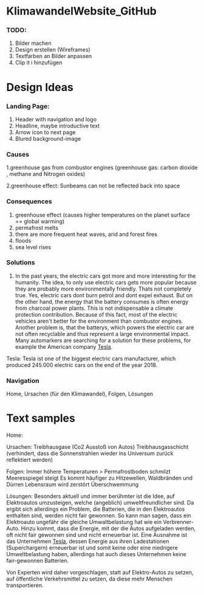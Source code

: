 # KlimawandelWebsite_GitHub

### TODO:

1. Bilder machen
2. Design erstellen (Wireframes)
3. Textfarben an Bilder anpassen
4. Clip it i hinzufügen

# Design Ideas

### Landing Page:

1. Header with navigation and logo
2. Headline, maybe introductive text
3. Arrow icon to next page
4. Blured background-image

### Causes

1.greenhouse gas from combustor engines (greenhouse gas: carbon dioxide
, methane and Nitrogen oxides)

2.greenhouse effect: Sunbeams can not be reflected back into space 

### Consequences

1. greenhouse effect (causes higher temperatures on the planet surface == global warming)
2. permafrost melts
3. there are more frequent heat waves, arid and forest fires
4. floods
5. sea level rises

### Solutions

1. In the past years, the electric cars got more and more interesting for the humanity. The idea, to only use electric cars gets more popular because they are probably more environmentally friendly. Thats not completely true. Yes, electric cars dont burn petrol and dont expel exhaust. But on the other hand, the energy that the battery consumes is often energy from charcoal power plants. This is not indispensable a climate protection contribution. Because of this fact, most of the electric vehicles aren't better for the environment than combustor engines. Another problem is, that the batterys, which powers the electric car are not often recyclable and thus represent a large environmental impact. Many automarkers are searching for a solution for these problems, for example the American company <a href="https://www.tesla.com">Tesla</a>.

Tesla: 
Tesla ist one of the biggest electric cars manufacturer, which produced 245.000 electric cars on the end of the year 2018.





### Navigation

Home, Ursachen (für den Klimawandel), Folgen, Lösungen

# Text samples

Home:

Ursachen:
Treibhausgase (Co2 Ausstoß von Autos)
Treibhausgasschicht (verhindert, dass die Sonnenstrahlen wieder ins Universum zurück reflektiert werden)

Folgen:
Immer höhere Temperaturen > Permafrostboden schmilzt
Meeresspiegel steigt
Es kommt häufiger zu Hitzewellen, Waldbränden und Dürren
Lebensraum wird zerstört
Überschwemmung

Lösungen:
Besonders aktuell und immer berühmter ist die Idee, auf Elektroautos umzusteigen, welche (angeblich) umweltfreundlicher sind. Da ergibt sich allerdings ein Problem, die Batterien, die in den Elektroautos enthalten sind, werden nicht fair gewonnen. So kann man sagen, dass ein Elektroauto ungefähr die gleiche Umwaltbelastung hat wie ein Verbrenner-Auto. Hinzu kommt, dass die Energie, mit der die Autos aufgeladen werden, oft nicht fair gewonnen sind und nicht erneuerbar ist. Eine Ausnahme ist das Unternehmen <a href="https://www.tesla.com">Tesla</a>, dessen Energie aus ihren Ladestationen (Superchargern) erneuerbar ist und somit keine oder eine niedrigere Umweltbelastung haben, allerdings hat auch dieses Unternehmen keine fair-gewonnen Batterien.

Von Experten wird daher vorgeschlagen, statt auf Elektro-Autos zu setzen, auf öffentliche Verkehrsmittel zu setzen, da diese mehr Menschen transportieren.
